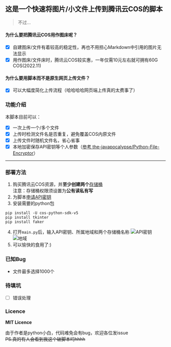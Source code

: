 ## 这是一个快速将图片/小文件上传到腾讯云COS的脚本
> 不过...
#### 为什么要把腾讯云COS用作图床呢？
- [x] 自建图床/文件有着较高的稳定性，再也不用担心Markdown中引用的图片无法显示
- [x] 用作图床/文件床时，腾讯云COS较实惠，一年仅需10元左右就可拥有60G COS(2022.11)
#### 为什么要用脚本而不是原生网页上传文件？
- [x] 可以大幅度简化上传流程（哈哈哈哈网页端上传真的太费事了）
### 功能介绍
本脚本目前可以：
- [x] 一次上传一个/多个文件
- [x] 上传时检测文件名是否重复，避免覆盖COS内原文件
- [x] 上传文件时随机文件名，省心省事
- [x] 本地加密保存API密钥等个人参数（[参考 the-javapocalypse/Python-File-Encryptor](https://github.com/the-javapocalypse/Python-File-Encryptor)）
----
### 部署方法
1. 购买腾讯云COS资源，并**至少创建两个**[存储桶](https://console.cloud.tencent.com/cos/bucket)  
注意：存储桶权限须设置为**公有读私有写**
1. 为脚本[申请API密钥](https://console.cloud.tencent.com/cam/capi)
2. 安装需要的python包
 ```
pip install -U cos-python-sdk-v5
pip install tkinter
pip install faker
```
4. 打开`main.py`后，输入API密钥、所属地域和两个存储桶名称
![API密钥](https://pub-bj-pic-1314730533.cos.ap-beijing.myqcloud.com/ptlQAJZUUKCmxmzRRRKA.png)
![地域](https://pub-bj-pic-1314730533.cos.ap-beijing.myqcloud.com/JGnkeksyXhrbZJeuypxZ.png)
5. 可以愉快的食用了:)
### 已知Bug
- 文件最多选择1000个

### 待填坑
- [ ] 错误处理

### Licence
**MIT Licence**

由于作者是python小白，代码难免会有bug，欢迎各位发issue   
~~PS.真的有人会看到我这个破脚本吗hhhh~~
